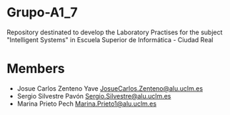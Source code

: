 # Grupo-A1_7
Repository destinated to develop the Laboratory Practises for the subject "Intelligent Systems" in Escuela Superior de Informática - Ciudad Real
# Members
- Josue Carlos Zenteno Yave <JosueCarlos.Zenteno@alu.uclm.es>
- Sergio Silvestre Pavón    <Sergio.Silvestre@alu.uclm.es>
- Marina Prieto Pech        <Marina.Prieto1@alu.uclm.es>
